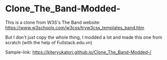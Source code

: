 # Clone_The_Band-Modded-

This is a clone from W3S's The Band website: https://www.w3schools.com/w3css/tryw3css_templates_band.htm

But I don't just copy the whole thing, I modded a lot and made this one from scratch (with the help of Fullstack.edu.vn)

Sample-link: https://kiteryukatori.github.io/Clone_The_Band-Modded-/
